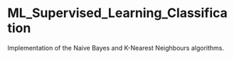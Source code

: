 # ML_Supervised_Learning_Classification
Implementation of the Naive Bayes and K-Nearest Neighbours algorithms.

